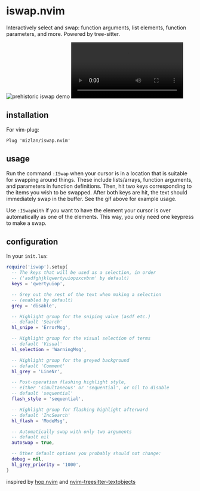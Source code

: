 # iswap.nvim

Interactively select and swap: function arguments, list elements, function
parameters, and more. Powered by tree-sitter.

![prehistoric iswap demo](./assets/better_demo.gif)
![modern iswap demo](./assets/iswap_flash_highlight_demo.mov)

## installation

For vim-plug:

```vim
Plug 'mizlan/iswap.nvim'
```

## usage

Run the command `:ISwap` when your cursor is in a location that is suitable for
swapping around things. These include lists/arrays, function arguments, and
parameters in function definitions. Then, hit two keys corresponding to the
items you wish to be swapped. After both keys are hit, the text should
immediately swap in the buffer. See the gif above for example usage.

Use `:ISwapWith` if you want to have the element your cursor is over
automatically as one of the elements. This way, you only need one keypress to
make a swap.

## configuration

In your `init.lua`:

```lua
require('iswap').setup{
  -- The keys that will be used as a selection, in order
  -- ('asdfghjklqwertyuiopzxcvbnm' by default)
  keys = 'qwertyuiop',

  -- Grey out the rest of the text when making a selection
  -- (enabled by default)
  grey = 'disable',

  -- Highlight group for the sniping value (asdf etc.)
  -- default 'Search'
  hl_snipe = 'ErrorMsg',

  -- Highlight group for the visual selection of terms
  -- default 'Visual'
  hl_selection = 'WarningMsg',

  -- Highlight group for the greyed background
  -- default 'Comment'
  hl_grey = 'LineNr',

  -- Post-operation flashing highlight style,
  -- either 'simultaneous' or 'sequential', or nil to disable
  -- default 'sequential'
  flash_style = 'sequential',

  -- Highlight group for flashing highlight afterward
  -- default 'IncSearch'
  hl_flash = 'ModeMsg',

  -- Automatically swap with only two arguments
  -- default nil
  autoswap = true,

  -- Other default options you probably should not change:
  debug = nil,
  hl_grey_priority = '1000',
}
```

inspired by [hop.nvim](https://github.com/phaazon/hop.nvim) and
[nvim-treesitter-textobjects](https://github.com/nvim-treesitter/nvim-treesitter-textobjects)

